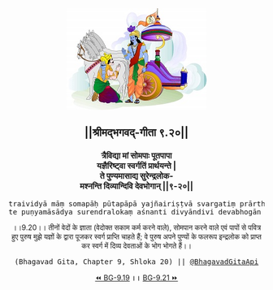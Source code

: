 <center><img src="../../asset/BG.png" alt="#API #bhagavadgitaapi #slok #nodejs #js #api #gitaapi #krishna #hinduism #vedic #ISKCON #shreemadbhagavadgita #technology"/>
<h2>||श्रीमद्‍भगवद्‍-गीता ९.२०||</h2>
<h3>त्रैविद्या मां सोमपाः पूतपापा<br/>यज्ञैरिष्ट्वा स्वर्गतिं प्रार्थयन्ते |<br/>ते पुण्यमासाद्य सुरेन्द्रलोक-<br/>मश्नन्ति दिव्यान्दिवि देवभोगान् ||९-२०||</h3>
<pre>traividyā māṃ somapāḥ pūtapāpā yajñairiṣṭvā svargatiṃ prārthayante .<br/>te puṇyamāsādya surendralokaṃ aśnanti divyāndivi devabhogān ||9-20||</pre>
<p>।।9.20।। तीनों वेदों के ज्ञाता (वेदोक्त सकाम कर्म करने वाले), सोमपान करने वाले एवं पापों से पवित्र हुए पुरुष मुझे यज्ञों के द्वारा पूजकर स्वर्ग प्राप्ति चाहते हैं; वे पुरुष अपने पुण्यों के फलरूप इन्द्रलोक को प्राप्त कर स्वर्ग में दिव्य देवताओं के भोग भोगते हैं।।</p>
<pre>(Bhagavad Gita, Chapter 9, Shloka 20) || <a href="https://twitter.com/bhagavadgitaapi">@BhagavadGitaApi</a></pre><a href="../../9/19">⏪  BG-9.19</a><b>        ।।        </b><a href="../../9/21">BG-9.21  ⏩</a></center></center>